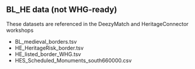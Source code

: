 ## BL_HE data (not WHG-ready)

These datasets are referenced in the DeezyMatch and HeritageConnector workshops

- BL_medieval_borders.tsv
- HE_HeritageRisk_border.tsv
- HE_listed_border_WHG.tsv
- HES_Scheduled_Monuments_south660000.csv

